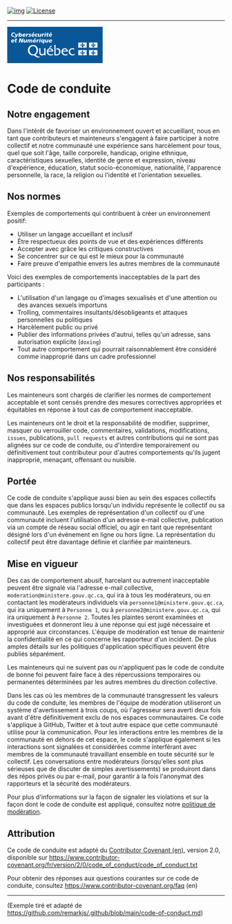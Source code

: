 <!-- ENTETE -->
[![img](https://img.shields.io/badge/Lifecycle-Experimental-339999)](https://www.quebec.ca/gouv/politiques-orientations/vitrine-numeriqc/accompagnement-des-organismes-publics/demarche-conception-services-numeriques)
[![License](https://img.shields.io/badge/Licence-LiLiQ--P-blue)](https://github.com/CQEN-QDCE/.github/blob/main/LICENCE.md)

---

<div>
    <img src="https://github.com/CQEN-QDCE/.github/blob/main/images/mcn.png" />
</div>
<!-- FIN ENTETE -->

# Code de conduite

## Notre engagement

Dans l'intérêt de favoriser un environnement ouvert et accueillant, nous en tant que
contributeurs et mainteneurs s'engagent à faire participer à notre collectif
et notre communauté une expérience sans harcèlement pour tous, quel que soit l'âge,
taille corporelle, handicap, origine ethnique, caractéristiques sexuelles, identité de genre et
expression, niveau d'expérience, éducation, statut socio-économique, nationalité,
l'apparence personnelle, la race, la religion ou l'identité et l'orientation sexuelles.

## Nos normes

Exemples de comportements qui contribuent à créer un environnement positif:

* Utiliser un langage accueillant et inclusif
* Être respectueux des points de vue et des expériences différents
* Accepter avec grâce les critiques constructives
* Se concentrer sur ce qui est le mieux pour la communauté
* Faire preuve d'empathie envers les autres membres de la communauté

Voici des exemples de comportements inacceptables de la part des participants :

* L'utilisation d'un langage ou d'images sexualisés et d'une attention ou des avances sexuels importuns
* Trolling, commentaires insultants/désobligeants et attaques personnelles ou politiques
* Harcèlement public ou privé
* Publier des informations privées d'autrui, telles qu'un adresse, sans autorisation explicite (`doxing`)
* Tout autre comportement qui pourrait raisonnablement être considéré comme inapproprié dans un cadre professionnel

## Nos responsabilités

Les mainteneurs sont chargés de clarifier les normes de comportement acceptable
et sont censés prendre des mesures correctives appropriées et équitables en réponse à
tout cas de comportement inacceptable.

Les mainteneurs ont le droit et la responsabilité de modifier, supprimer, masquer ou verrouiller
code, commentaires, validations, modifications, `issues`, publications, `pull requests` et autres
contributions qui ne sont pas alignées sur ce code de conduite, ou d'interdire
temporairement ou définitivement tout contributeur pour d'autres comportements qu'ils jugent
inapproprié, menaçant, offensant ou nuisible.

## Portée

Ce code de conduite s'applique aussi bien au sein des espaces collectifs que dans les espaces publics
lorsqu'un individu représente le collectif ou sa communauté.
Les exemples de représentation d'un collectif ou d'une communauté incluent l'utilisation d'un
adresse e-mail collective, publication via un compte de réseau social officiel, ou
agir en tant que représentant désigné lors d'un événement en ligne ou hors ligne.
La représentation du collectif peut être davantage définie et clarifiée par
mainteneurs.

## Mise en vigueur

Des cas de comportement abusif, harcelant ou autrement inacceptable peuvent être
signalé via l'adresse e-mail collective, `moderation@ministere.gouv.qc.ca`, qui
ira à tous les modérateurs, ou en contactant les modérateurs individuels via
`personne1@ministere.gouv.qc.ca`, qui ira uniquement à `Personne 1`, ou à
`personne2@ministere.gouv.qc.ca`, qui ira uniquement à `Personne 2`.
Toutes les plaintes seront examinées et investiguées et donneront lieu à une réponse
qui est jugé nécessaire et approprié aux circonstances.
L'équipe de modération est tenue de maintenir la confidentialité en ce qui concerne les
rapporteur d'un incident.
De plus amples détails sur les politiques d'application spécifiques peuvent être publiés séparément.

Les mainteneurs qui ne suivent pas ou n'appliquent pas le code de conduite de bonne foi peuvent
faire face à des répercussions temporaires ou permanentes déterminées par les autres membres du
direction collective.

Dans les cas où les membres de la communauté transgressent les valeurs du code de
conduite, les membres de l'équipe de modération utiliseront un système d'avertissement à trois coups,
où l'agresseur sera averti deux fois avant d'être définitivement exclu de nos espaces communautaires.
Ce code s'applique à GitHub, Twitter et à tout autre espace que cette communauté utilise pour la communication.
Pour les interactions entre les membres de la communauté en dehors de cet espace, le code s'applique également 
si les interactions sont signalées et considérées comme interférant avec membres de la communauté travaillant 
ensemble en toute sécurité sur le collectif.
Les conversations entre modérateurs (lorsqu'elles sont plus sérieuses que de discuter
de simples avertissements) se produiront dans des répos privés ou par e-mail, pour garantir
à la fois l'anonymat des rapporteurs et la sécurité des modérateurs.

Pour plus d'informations sur la façon de signaler les violations et sur la façon dont le code de conduite est
appliqué, consultez notre [politique de modération][moderation].

## Attribution

Ce code de conduite est adapté du [Contributor Covenant (en)][homepage],
version 2.0, disponible sur <https://www.contributor-covenant.org/fr/version/2/0/code_of_conduct/code_of_conduct.txt>

Pour obtenir des réponses aux questions courantes sur ce code de conduite, consultez
<https://www.contributor-covenant.org/faq> (en)

--- 
(Exemple tiré et adapté de https://github.com/remarkjs/.github/blob/main/code-of-conduct.md)


<!-- Définitions -->
[homepage]: https://www.contributor-covenant.org

[moderation]: ./moderation.md
